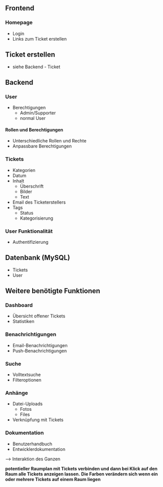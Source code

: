 ## Frontend
### Homepage
- Login
- Links zum Ticket erstellen

## Ticket erstellen
- siehe Backend - Ticket

## Backend

### User
- Berechtigungen
    - Admin/Supporter
    - normal User
#### Rollen und Berechtigungen
- Unterschiedliche Rollen und Rechte
- Anpassbare Berechtigungen

### Tickets
- Kategorien
- Datum
- Inhalt
    - Überschrift
    - Bilder
    - Text
- Email des Ticketerstellers
- Tags
    - Status
    - Kategorisierung

### User Funktionalität
- Authentifizierung

## Datenbank (MySQL)
- Tickets
- User

## Weitere benötigte Funktionen
### Dashboard
- Übersicht offener Tickets
- Statistiken

### Benachrichtigungen
- Email-Benachrichtigungen
- Push-Benachrichtigungen

### Suche
- Volltextsuche
- Filteroptionen

### Anhänge
- Datei-Uploads
    - Fotos
    - Files
- Verknüpfung mit Tickets

### Dokumentation
- Benutzerhandbuch
- Entwicklerdokumentation

--> Interaktion des Ganzen


**potentieller Raumplan mit Tickets verbinden und dann bei Klick auf den Raum alle Tickets anzeigen lassen.**
**Die Farben verändern sich wenn ein oder mehrere Tickets auf einem Raum liegen**